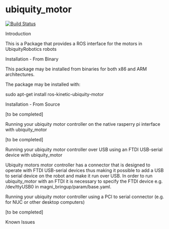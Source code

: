 # ubiquity_motor
[![Build Status](https://travis-ci.org/UbiquityRobotics/ubiquity_motor.svg?branch=indigo-devel)](https://travis-ci.org/UbiquityRobotics/ubiquity_motor)

Introduction

This is a Package that provides a ROS interface for the motors in UbiquityRobotics robots

Installation - From Binary

This package may be installed from binaries for both x86 and ARM architectures.

The package may be installed with:

 sudo apt-get install ros-kinetic-ubiquity-motor

Installation - From Source

[to be completed]

Running your ubiquity motor controller  on the native rasperry pi interface with ubiquity_motor

[to be completed]

Running your ubiquity motor controller over USB using an FTDI USB-serial device with ubiquity_motor

Ubiquity motors motor controller has a connector that is designed to operate with FTDI USB-serial devices thus making it possible to add a USB to serial device on the robot and make it run over USB. In order to run ubiquity_motor with an FTDI it is necessary to specify the FTDI device e.g. /dev/ttyUSB0 in magni_bringup/param/base.yaml.

Running your ubiquity motor controller using a PCI to serial connector (e.g. for NUC or other desktop computers)

[to be completed]

Known Issues
